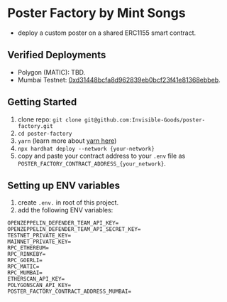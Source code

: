 # Poster Factory by Mint Songs

- deploy a custom poster on a shared ERC1155 smart contract.

## Verified Deployments

- Polygon (MATIC): TBD.
- Mumbai Testnet: [0xd31448bcfa8d962839eb0bcf23f41e81368ebbeb](https://mumbai.polygonscan.com/address/0xd31448bcfa8d962839eb0bcf23f41e81368ebbeb).

## Getting Started

1. clone repo: `git clone git@github.com:Invisible-Goods/poster-factory.git`
2. `cd poster-factory`
3. `yarn` (learn more about [yarn here](https://classic.yarnpkg.com/lang/en/docs/install/#mac-stable))
4. `npx hardhat deploy --network {your-network}`
5. copy and paste your contract address to your `.env` file as `POSTER_FACTORY_CONTRACT_ADDRESS_{your_network}`.

## Setting up ENV variables

1. create `.env.` in root of this project.
2. add the following ENV variables:

```
OPENZEPPELIN_DEFENDER_TEAM_API_KEY=
OPENZEPPELIN_DEFENDER_TEAM_API_SECRET_KEY=
TESTNET_PRIVATE_KEY=
MAINNET_PRIVATE_KEY=
RPC_ETHEREUM=
RPC_RINKEBY=
RPC_GOERLI=
RPC_MATIC=
RPC_MUMBAI=
ETHERSCAN_API_KEY=
POLYGONSCAN_API_KEY=
POSTER_FACTORY_CONTRACT_ADDRESS_MUMBAI=
```
